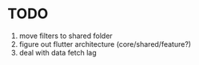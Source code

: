 # TODO
1. move filters to shared folder
2. figure out flutter architecture (core/shared/feature?)
3. deal with data fetch lag